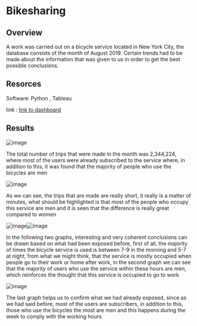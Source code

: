 # Bikesharing

## Overview

A work was carried out on a bicycle service located in New York City, the database consists of the month of August 2019. Certain trends had to be made about the information that was given to us in order to get the best possible conclusions.

## Resorces
 
Software: Python , Tableau

link : [link to dashboard](https://prod-useast-b.online.tableau.com/#/site/joshualiteathotmailcom/workbooks/336166?:origin=card_share_link)

## Results

![image](https://user-images.githubusercontent.com/66183125/147376696-9f8a47c0-09e6-442a-8927-7bb59eefd008.png)

The total number of trips that were made in the month was 2,344,224, where most of the users were already subscribed to the service where, in addition to this, it was found that the majority of people who use the bicycles are men

![image](https://user-images.githubusercontent.com/66183125/147376754-fb1231ce-eb3a-4c67-b8f5-b1363205035d.png)

As we can see, the trips that are made are really short, it really is a matter of minutes, what should be highlighted is that most of the people who occupy this service are men and it is seen that the difference is really great compared to women

![image](https://user-images.githubusercontent.com/66183125/147376784-76a381e9-f216-413e-a474-606e341b547f.png)![image](https://user-images.githubusercontent.com/66183125/147376786-e775fc29-ddff-447c-a323-14aa72568534.png)

In the following two graphs, interesting and very coherent conclusions can be drawn based on what had been exposed before, first of all, the majority of times the bicycle service is used is between 7-9 in the morning and 5-7 at night, from what we might think, that the service is mostly occupied when people go to their work or home after work, in the second graph we can see that the majority of users who use the service within these hours are men, which reinforces the thought that this service is occupied to go to work

![image](https://user-images.githubusercontent.com/66183125/147376835-7654eb3c-89e9-4f1c-9214-ff94c40afeee.png)

The last graph helps us to confirm what we had already exposed, since as we had said before, most of the users are subscribers, in addition to this, those who use the bicycles the most are men and this happens during the week to comply with the working hours




